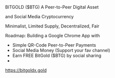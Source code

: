 BITGOLD ($BTG)
A Peer-to-Peer Digital Asset

and Social Media Cryptocurrency

Minimalist, Limited Supply, Decentralized, Fair

Roadmap: Building a Google Chrome App with
- Simple QR-Code Peer-to-Peer Payments
- Social Media Money (Support your fav channel)
- Earn FREE BitGold ($BTG) by social sharing
- 
https://bitgoldx.gold
